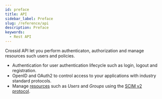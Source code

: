 ```yaml
---
id: preface
title: API
sidebar_label: Preface
slug: /reference/api
description: Preface
keywords:
  - Rest API
---
```


Crossid API let you perform authenticaton, authorization and manage resources such users and policies.

- Authentication for user authentication lifecycle such as login, logout and registration.
- OpenID and OAuth2 to control access to your applications with industry standard protocols.
- Manage [resources](/docs/reference/api/resources) such as _Users_ and _Groups_ using the [SCIM v2 protocol](https://tools.ietf.org/html/rfc7644).
